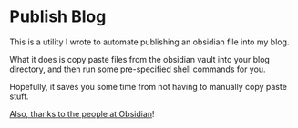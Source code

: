 # Publish Blog

This is a utility I wrote to automate publishing an obsidian file into my blog.

What it does is copy paste files from the obsidian vault into your blog directory, and then run some pre-specified shell commands for you.

Hopefully, it saves you some time from not having to manually copy paste stuff.

[Also, thanks to the people at Obsidian](https://docs.obsidian.md/Plugins/Releasing/Release+your+plugin+with+GitHub+Actions)!
